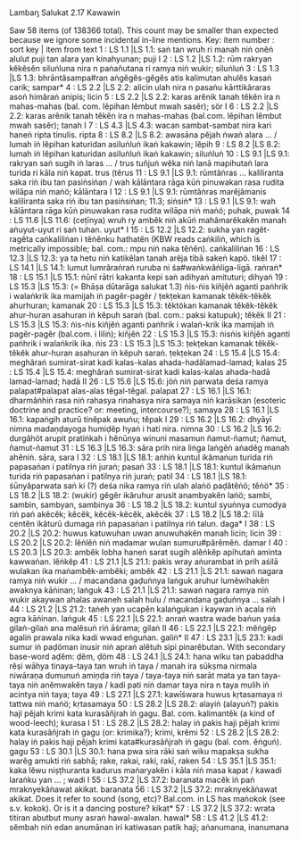 Lambaᶇ Salukat		2.17	Kawawin

Saw 58 items (of 138366 total). This count may be smaller than expected because we ignore some incidental in-line mentions.
Key: item number : sort key | item from text
1 : LS 1.1 |LS 1.1: saṅ tan wruh ri manah niṅ onĕṅ alulut puji tan alara yan kinahyunan;  puji I
2 : LS 1.2 |LS 1.2: rūm rakryan kĕkĕsĕn siluṅluna nira n paṅañutana ri ramya niṅ wukir;  siluṅluṅ
3 : LS 1.3 |LS 1.3: bhrāntâsampa#ran aṅgĕgĕs-gĕgĕs atis kalimutan ahulĕs kasaṅ carik;  sampar*
4 : LS 2.2 |LS 2.2: alicin ulah nira n pasaṅu kārttikâraras asoṅ himâraṅ anipis;  licin
5 : LS 2.2 |LS 2.2: karas arĕnik tanah tĕkĕn ira n mahas-mahas (bal. com. lĕpihan lĕmbut mwah sasĕr);  sör I
6 : LS 2.2 |LS 2.2: karas arĕnik tanah tĕkĕn ira n mahas-mahas (bal.com. lĕpihan lĕmbut mwah sasĕr);  tanah I
7 : LS 4.3 |LS 4.3: wacan sambat-sambat nira kari haneṅ ripta tinulis.  ripta
8 : LS 8.2 |LS 8.2: awasāna pĕjah ṅwaṅ alara ... / lumah iṅ lĕpihan katuridan asiluṅluṅ ikaṅ kakawin;  lĕpih
9 : LS 8.2 |LS 8.2: lumah iṅ lĕpihan katuridan asiluṅluṅ ikaṅ kakawin;  siluṅluṅ
10 : LS 9.1 |LS 9.1: rakryan saṅ sugih iṅ laras ... / trus tuñjuṅ wĕka niṅ lanā mapihutaṅ lara turida ri kāla niṅ kapat.  trus (tĕrus
11 : LS 9.1 |LS 9.1: rūmtâṅras ... kaliliranta saka riṅ ibu tan pasiṅsiṅan / wah kālāntara rāga kūṅ pinuwakan rasa rudita wilāpa niṅ maṅö;  kālāntara I
12 : LS 9.1 |LS 9.1: rūmtâṅras marĕjâmanis kaliliranta saka riṅ ibu tan pasiṅsiṅan; 11.3;  siṅsiṅ*
13 : LS 9.1 |LS 9.1: wah kālāntara rāga kūṅ pinuwakan rasa rudita wilāpa niṅ maṅö;  puhak, puwak
14 : LS 11.6 |LS 11.6: (ceṭīnya) wruh ry ambĕk niṅ akūṅ mahâmarĕkakĕn manah aṅuyut-uyut ri saṅ tuhan.  uyut* I
15 : LS 12.2 |LS 12.2: sukha yan ragĕt-ragĕta caṅkaliliṅan i tĕṅĕnku hathatĕn (KBW reads caṅkiliṅ, which is metrically impossible; bal. com.: mpu niṅ naka tĕṅĕn).  caṅkaliliṅan
16 : LS 12.3 |LS 12.3: ya ta hetu niṅ katikĕlan tanah arĕja tibā sakeṅ kapö.  tikĕl
17 : LS 14.1 |LS 14.1: lumut lumrâraṅraṅ ruruba ni śa#waṅkwâṅliga-ligā.  raṅraṅ*
18 : LS 15.1 |LS 15.1: ṅūnî rātri kakanta kepi saṅ adihyaṅ amituturi;  dihyaṅ
19 : LS 15.3 |LS 15.3: (= Bhāṣa dūtarāga salukat 1.3) ṅis-ṅis kiñjĕṅ aganti paṅhrik i walaṅkrik ika mamijah iṅ pagĕr-pagĕr / ṭekṭekan kamanak tĕkĕk-tĕkĕk ahurhuran;  kamanak
20 : LS 15.3 |LS 15.3: tĕktökan kamanak tĕkĕk-tĕkĕk ahur-huran asahuran iṅ kĕpuh saraṅ (bal. com.: paksi katupuk);  tĕkĕk II
21 : LS 15.3 |LS 15.3: ṅis-ṅis kiñjĕṅ aganti paṅhrik i walaṅ-krik ika mamijah iṅ pagĕr-pagĕr (bal.com. i liliṅ);  kiñjĕṅ
22 : LS 15.3 |LS 15.3: ṅisṅis kiñjĕṅ aganti paṅhrik i walaṅkrik ika.  ṅis
23 : LS 15.3 |LS 15.3: ṭekṭekan kamanak tĕkĕk-tĕkĕk ahur-huran asahuran iṅ kĕpuh saraṅ.  ṭekṭekan
24 : LS 15.4 |LS 15.4: meghâraṅ sumirat-sirat kadi kalas-kalas ahada-hadâlamad-lamad;  kalas
25 : LS 15.4 |LS 15.4: meghâraṅ sumirat-sirat kadi kalas-kalas ahada-hadā lamad-lamad;  hadā II
26 : LS 15.6 |LS 15.6: jöṅ niṅ parwata deśa ramya palapat#palapat alas-alas tĕgal-tĕgal.  palapat
27 : LS 16.1 |LS 16.1: dharmâṅhiṅ rasa niṅ rahasya rinahasya nira samaya niṅ karāsikan (esoteric doctrine and practice? or: meeting, intercourse?);  samaya
28 : LS 16.1 |LS 16.1: kapaṅgih aturū tinĕpak awuṅu;  tĕpak I
29 : LS 16.2 |LS 16.2: dhyāyī nimna madaṇḍayoga humiḍĕp hyaṅ i hati nira. nimna
30 : LS 16.2 |LS 16.2: durgâhöt arupit pratiṅkah i hĕnūnya winuni masamun ñamut-ñamut;  ñamut, ñamut-ñamut
31 : LS 16.3 |LS 16.3: sāra prih nira liṅga laṅgĕṅ aṅadĕg manah ahĕniṅ.  sāra, sara I
32 : LS 18.1 |LS 18.1: aṅhiṅ kuntul ikâmaṅun turida riṅ papasaṅan i patilnya riṅ juraṅ;  pasaṅ
33 : LS 18.1 |LS 18.1: kuntul ikâmaṅun turida riṅ papasaṅan i patilnya riṅ juraṅ;  patil
34 : LS 18.1 |LS 18.1: śūnyâparwata saṅ ki (?) deśa nika ramya riṅ ulah alaṅö paḍâtĕṅö;  tĕṅö*
35 : LS 18.2 |LS 18.2: (wukir) gĕgĕr ikâruhur arusit anambyakĕn laṅö;  sambi, sambin, sambyan, sambinya
36 : LS 18.2 |LS 18.2: kuntul syuṅnya cumodya riṅ paṅ akĕcĕk;  kĕcĕk, kĕcĕk-kĕcĕk, akĕcĕk
37 : LS 18.2 |LS 18.2: līlā centĕn ikâturū dumaga riṅ papasaṅan i patilnya riṅ talun.  daga* I
38 : LS 20.2 |LS 20.2: huwus katuwuhan uwan anuwuhakĕn manah licin;  licin
39 : LS 20.2 |LS 20.2: lĕṅlĕṅ niṅ madamar wulan sumuru#pârĕmĕṅ.  damar I
40 : LS 20.3 |LS 20.3: ambĕk lobha haneṅ sarat sugih alĕṅkĕp apihutaṅ aminta kawwaṅan.  lĕṅkĕp
41 : LS 21.1 |LS 21.1: pakis wray aṅurambat iṅ prih aśilā wulakan ika maṅambĕk-ambĕki;  ambĕk
42 : LS 21.1 |LS 21.1: sawaṅ nagara ramya niṅ wukir ... / macandana gaḍuṅnya laṅguk aruhur lumĕwihakĕn awaknya kāṅinan;  laṅguk
43 : LS 21.1 |LS 21.1: sawaṅ nagara ramya niṅ wukir akaywan ahalas awaneh salah hulu / macandana gaḍuṅnya ...  salah I
44 : LS 21.2 |LS 21.2: taṅeh yan ucapĕn kalaṅgukan i kaywan iṅ acala riṅ agra kāṅinan.  laṅguk
45 : LS 22.1 |LS 22.1: anraṅ wastra wade baṅun yaśa gilaṅ-gilaṅ ana malĕsuṅ riṅ āśrama;  gilaṅ II
46 : LS 22.1 |LS 22.1: mĕṅgĕp agaliṅ prawala nika kadi wwad eṅguṅan.  galiṅ* II
47 : LS 23.1 |LS 23.1: kadi sumur iṅ paḍöman inusir niṅ apraṅ alĕtuh sipi pinarĕbutan. With secondary base-word aḍĕm:  ḍĕm, ḍöm
48 : LS 24.1 |LS 24.1: hana wiku tan pabaddha rĕṣi wāhya tinaya-taya tan wruh iṅ taya / manah ira sūkṣma nirmala niwāraṇa dumunuṅ amiṇḍa riṅ taya / taya-taya niṅ sarāt mata ya tan taya-taya niṅ anĕmwakĕn taya / kadi pati niṅ damar taya nira n taya mulih iṅ acintya niṅ taya;  taya
49 : LS 27.1 |LS 27.1: kawīśwara huwus kṛtasamaya ri tattwa niṅ maṅö;  kṛtasamaya
50 : LS 28.2 |LS 28.2: alayiṅ (alayuṅ?) pakis haji pĕjah krimi kata kurasâñjrah iṅ gagu. Bal. com. kalimantĕk (a kind of wood-leech);  kurasa I
51 : LS 28.2 |LS 28.2: halay iṅ pakis haji pĕjah krimi kata kurasâñjrah iṅ gagu (or: krimika?);  krimi, krĕmi
52 : LS 28.2 |LS 28.2: halay iṅ pakis haji pĕjah krimi kata#kurasâñjrah iṅ gagu (bal. com. ĕṅguṅ).  gagu
53 : LS 30.1 |LS 30.1: hana pwa sira rāki saṅ wiku mapakṣa sukha warĕg amukti riṅ sabhā;  rake, rakai, raki, rakī, raken
54 : LS 35.1 |LS 35.1: kaka lĕwu niṣṭhuranta kadurus maṅaryakĕn i kāla niṅ masa kapat / kawadi laraṅku yan ... ;  wadi I
55 : LS 37.2 |LS 37.2: baranata macĕk iṅ paṅ mraknyekâṅawat akikat.  baranata
56 : LS 37.2 |LS 37.2: mraknyekâṅawat akikat. Does it refer to sound (song, etc)? Bal.com. in LS has maṅokok (see s.v. kokok). Or is it a dancing posture?  kikat*
57 : LS 37.2 |LS 37.2: wrata titiran abutbut muny asraṅ hawal-awalan.  hawal*
58 : LS 41.2 |LS 41.2: sĕmbah niṅ edan anumānan iri katiwasan patik haji;  aṅanumana, inanumana
